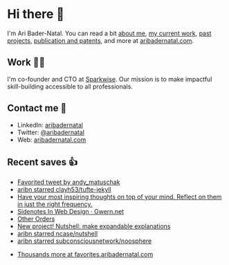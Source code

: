# Hi there  👋

I'm Ari Bader-Natal. You can read a bit [about me](https://aribadernatal.com), [my current work](https://aribadernatal.com/projects/Sparkwise/), [past projects](https://aribadernatal.com/projects/), [publication and patents](https://aribadernatal.com/publications), and more at [aribadernatal.com](https://aribadernatal.com).

## Work  👨‍💻

I'm co-founder and CTO at [Sparkwise](https://sparkwise.co). Our mission is to make impactful skill-building accessible to all professionals.

## Contact me  💬 

- LinkedIn: [aribadernatal](https://linkedin.com/in/aribadernatal)
- Twitter: [@aribadernatal](https://twitter.com/aribadernatal)
- Web: [aribadernatal.com](https://aribadernatal.com)

## Recent saves  👍

<!--START_SECTION:feed-->
* [Favorited tweet by andy_matuschak](https:&#x2F;&#x2F;favorites.aribadernatal.com&#x2F;twitter-favorites&#x2F;2022&#x2F;08&#x2F;favorited-tweet-by-andy_matuschak-14&#x2F;)
* [aribn starred clayh53&#x2F;tufte-jekyll](https:&#x2F;&#x2F;favorites.aribadernatal.com&#x2F;github-favorites&#x2F;2022&#x2F;08&#x2F;aribn-starred-clayh53-tufte-jekyll&#x2F;)
* [Have your most inspiring thoughts on top of your mind. Reflect on them in just the right frequency.](https:&#x2F;&#x2F;favorites.aribadernatal.com&#x2F;pocket-favorites&#x2F;2022&#x2F;08&#x2F;have-your-most-inspiring-thoughts-on-top-of-your-mind-reflect-on-them-in-just-the-right-frequency&#x2F;)
* [Sidenotes In Web Design · Gwern.net](https:&#x2F;&#x2F;favorites.aribadernatal.com&#x2F;pocket-favorites&#x2F;2022&#x2F;08&#x2F;sidenotes-in-web-design-%c2%b7-gwern-net&#x2F;)
* [Other Orders](https:&#x2F;&#x2F;favorites.aribadernatal.com&#x2F;pocket-favorites&#x2F;2022&#x2F;08&#x2F;other-orders&#x2F;)
* [New project! Nutshell: make expandable explanations](https:&#x2F;&#x2F;favorites.aribadernatal.com&#x2F;pocket-favorites&#x2F;2022&#x2F;08&#x2F;new-project-nutshell-make-expandable-explanations&#x2F;)
* [aribn starred ncase&#x2F;nutshell](https:&#x2F;&#x2F;favorites.aribadernatal.com&#x2F;github-favorites&#x2F;2022&#x2F;08&#x2F;aribn-starred-ncase-nutshell&#x2F;)
* [aribn starred subconsciousnetwork&#x2F;noosphere](https:&#x2F;&#x2F;favorites.aribadernatal.com&#x2F;github-favorites&#x2F;2022&#x2F;08&#x2F;aribn-starred-subconsciousnetwork-noosphere&#x2F;)
<!--END_SECTION:feed-->
* [Thousands more at favorites.aribadernatal.com](https://favorites.aribadernatal.com)
